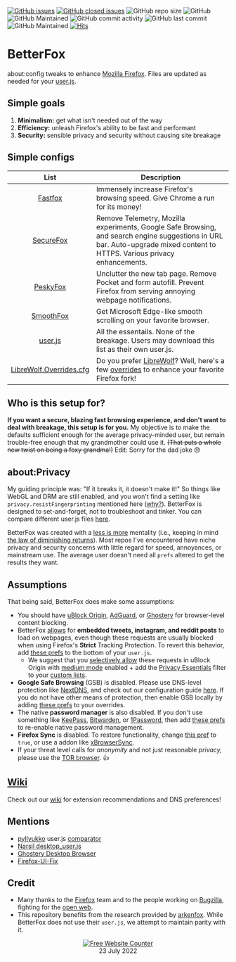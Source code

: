[![GitHub issues](https://img.shields.io/github/issues/yokoffing/BetterFox)](https://github.com/yokoffing/Better-Fox/issues)
[![GitHub closed issues](https://badgen.net/github/closed-issues/yokoffing/BetterFox?color=green)](https://github.com/yokoffing/Better-Fox/issues?q=is%3Aissue+is%3Aclosed)
![GitHub repo size](https://img.shields.io/github/repo-size/yokoffing/BetterFox)
![GitHub](https://img.shields.io/github/license/yokoffing/BetterFox?color=blue)
![GitHub Maintained](https://img.shields.io/badge/Open%20Source-Yes-green)
![GitHub commit activity](https://img.shields.io/github/commit-activity/y/yokoffing/BetterFox)
![GitHub last commit](https://img.shields.io/github/last-commit/yokoffing/BetterFox)
![GitHub Maintained](https://img.shields.io/badge/maintained-yes-green)
[![Hits](https://hits.seeyoufarm.com/api/count/incr/badge.svg?url=https%3A%2F%2Fgithub.com%2Fyokoffing%2FBetter-Fox&count_bg=%2379C83D&title_bg=%23555555&icon=&icon_color=%23E7E7E7&title=hits&edge_flat=false)](https://hits.seeyoufarm.com)

# BetterFox
about:config tweaks to enhance [Mozilla Firefox](https://www.mozilla.org/en-US/firefox/new/ "Firefox Homepage"). Files are updated as needed for your [user.js](http://kb.mozillazine.org/User.js_file).


## Simple goals
1) **Minimalism:** get what isn't needed out of the way
2) **Efficiency:** unleash Firefox's ability to be fast and performant
3) **Security:** sensible privacy and security without causing site breakage


## Simple configs
   
| List      | Description |
|:---------:|-------------|
| [Fastfox](https://github.com/yokoffing/BetterFox/blob/master/FastFox.js)   | Immensely increase Firefox's browsing speed. Give Chrome a run for its money!|
| [SecureFox](https://github.com/yokoffing/BetterFox/blob/master/SecureFox.js) | Remove Telemetry, Mozilla experiments, Google Safe Browsing, and search engine suggestions in URL bar. Auto-upgrade mixed content to HTTPS. Various privacy enhancements. |
| [PeskyFox](https://github.com/yokoffing/BetterFox/blob/master/PeskyFox.js)  | Unclutter the new tab page. Remove Pocket and form autofill. Prevent Firefox from serving annoying webpage notifications. |
| [SmoothFox](https://github.com/yokoffing/BetterFox/blob/master/SmoothFox.js) | Get Microsoft Edge-like smooth scrolling on your favorite browser. |
| [user.js](https://github.com/yokoffing/BetterFox/blob/master/user.js) | All the essentails. None of the breakage. Users may download this list as their own user.js. |
| [LibreWolf.Overrides.cfg](https://github.com/yokoffing/BetterFox/blob/master/librewolf.overrides.cfg) | Do you prefer [LibreWolf](https://librewolf.net/)? Well, here's a few [overrides](https://librewolf.net/docs/settings/) to enhance your favorite Firefox fork! |

## Who is this setup for?
**If you want a secure, blazing fast browsing experience, and don't want to deal with breakage, this setup is for you.** My objective is to make the defaults sufficient enough for the average privacy-minded user, but remain trouble-free enough that my grandmother could use it. <strike>(That puts a whole new twist on being a foxy grandma!)</strike> Edit: Sorry for the dad joke 😓

## about:Privacy
My guiding principle was: "If it breaks it, it doesn't make it!" So things like WebGL and DRM are still enabled, and you won't find a setting like `privacy.resistFingerprinting` mentioned here ([why?](https://old.reddit.com/r/firefox/comments/wuqpgi/are_there_any_aboutconfig_tweaks_to_get_smooth/ile3whx/?context=3)). BetterFox is designed to set-and-forget, not to troubleshoot and tinker. You can compare different user.js files [here](https://jm42.github.io/compare-user.js).

BetterFox was created with a [less is more](https://medium.com/the-mission/less-is-more-the-minimum-effective-dose-e6d56625931e) mentality (i.e., keeping in mind [the law of diminishing returns](https://www.investopedia.com/terms/l/lawofdiminishingmarginalreturn.asp)). Most repos I've encountered have niche privacy and security concerns with little regard for speed, annoyances, or mainstream use. The average user doesn't need all `prefs` altered to get the results they want.

## Assumptions
That being said, BetterFox does make some assumptions:
* You should have [uBlock Origin](https://github.com/yokoffing/BetterFox/wiki/uBlock-Origin), [AdGuard](https://addons.mozilla.org/en-US/firefox/addon/adguard-adblocker/), or [Ghostery](https://github.com/yokoffing/BetterFox/wiki/Ghostery) for browser-level content blocking.
* BetterFox [allows](https://github.com/yokoffing/BetterFox/blob/eb0b47f40d18be328b9e499163ae199e7f2ef91e/SecureFox.js#L48-L55) for **embedded tweets, instagram, and reddit posts** to load on webpages, even though these requests are usually blocked when using Firefox's **Strict** Tracking Protection. To revert this behavior, add [these prefs](https://github.com/yokoffing/BetterFox/blob/5d16f192d4c7fb36cf723f2aedf118bc62bfd115/SecureFox.js#L62-L65) to the bottom of your `user.js`.
   * We suggest that you [selectively allow](https://github.com/gorhill/uBlock/wiki/Dynamic-filtering:-quick-guide) these requests in uBlock Origin with [medium mode](https://github.com/gorhill/uBlock/wiki/Blocking-mode:-medium-mode) enabled + add the [Privacy Essentials](https://github.com/yokoffing/filterlists/blob/main/PrivacyEssentials.txt) filter to your [custom lists](https://github.com/gorhill/uBlock/wiki/Dashboard:-Filter-lists#3rd-party-filter-lists).
* **Google Safe Browsing** (GSB) is disabled. Please use DNS-level protection like [NextDNS](https://nextdns.io/?from=xujj63g5), and check out our configuration guide [here](https://github.com/yokoffing/NextDNS-Config). If you do not have other means of protection, then enable GSB locally by adding [these prefs](https://github.com/yokoffing/BetterFox/blob/b354f21405fcfedee8ae9a132eac8d243b59ced7/SecureFox.js#L974-L983) to your overrides.
* The native **password manager** is also disabled. If you don't use something like [KeePass](https://addons.mozilla.org/en-US/firefox/addon/keepassxc-browser/), [Bitwarden](https://addons.mozilla.org/en-US/firefox/addon/bitwarden-password-manager/), or [1Password](https://addons.mozilla.org/en-US/firefox/addon/1password-x-password-manager), then add [these prefs](https://github.com/yokoffing/BetterFox/blob/d754c8de3ad9bcae782d99284e2c62514ae484f8/SecureFox.js#L739-L745) to re-enable native password management.
* **Firefox Sync** is disabled. To restore functionality, change [this pref](https://github.com/yokoffing/BetterFox/blob/b354f21405fcfedee8ae9a132eac8d243b59ced7/SecureFox.js#L989-L992) to `true`, or use a addon like [xBrowserSync](https://addons.mozilla.org/en-US/firefox/addon/xbs/).
* If your threat level calls for _anonymity_ and not just reasonable _privacy,_ please use the [TOR browser](https://www.torproject.org). :thumbsup:

## [Wiki](https://github.com/yokoffing/BetterFox/wiki)
Check out our [wiki](https://github.com/yokoffing/BetterFox/wiki) for extension recommendations and DNS preferences!

## Mentions
* [pyllyukko](https://github.com/pyllyukko/user.js/#other-documentation) user.js [comparator](https://jm42.github.io/compare-user.js/)
* [Narsil desktop_user.js](https://git.nixnet.services/Narsil/desktop_user.js#thanks)
* [Ghostery Desktop Browser](https://github.com/ghostery/user-agent-desktop#community)
* [Firefox-UI-Fix](https://github.com/black7375/Firefox-UI-Fix/wiki/Tips#privacy)

## Credit
* Many thanks to the [Firefox](https://www.mozilla.org/en-US/firefox/new/) team and to the people working on [Bugzilla](https://bugzilla.mozilla.org/home), fighting for the [open web](https://docs.openwebsandbox.org/learn/ows-articles/what-is-the-open-web).
* This repository benefits from the research provided by [arkenfox](https://github.com/arkenfox/user.js). While BetterFox does not use their `user.js`, we attempt to maintain parity with it.

<div align='center'><a href='https://www.websitecounterfree.com'><img src='https://www.websitecounterfree.com/c.php?d=9&id=19653&s=1' border='0' alt='Free Website Counter'></a><br / >
<div align='center'>23 July 2022</div>
